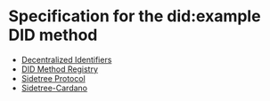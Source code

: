 # Specification for the did:example DID method

* [Decentralized Identifiers](https://w3c.github.io/did-core/)
* [DID Method Registry](https://w3c-ccg.github.io/did-method-registry/)
* [Sidetree Protocol](https://identity.foundation/sidetree/spec/)
* [Sidetree-Cardano](https://github.com/rodolfomiranda/sidetree-cardano)

